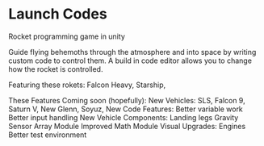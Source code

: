 # Launch Codes
Rocket programming game in unity

Guide flying behemoths through the atmosphere and into space by writing custom code to control them. A build in code editor allows you to change how the rocket is controlled. 

Featuring these rokets:
  Falcon Heavy,
  Starship,
  
These Features Coming soon (hopefully):
  New Vehicles:
    SLS,
    Falcon 9,
    Saturn V,
    New Glenn,
    Soyuz,
  New Code Features:
    Better variable work
    Better input handling
  New Vehicle Components:
    Landing legs
    Gravity Sensor
    Array Module
    Improved Math Module
  Visual Upgrades:
    Engines
    Better test environment
    
  
